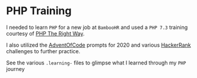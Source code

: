 # PHP Training

I needed to learn `PHP` for a new job at `BambooHR` and used a `PHP 7.3` training courtesy of [PHP The Right Way](phptherightway.com).

I also utilized the [AdventOfCode](https://adventofcode.com/) prompts for 2020 and various [HackerRank](https://hackerrank.com/challenges/) challenges to further practice.

See the various `.learning-` files to glimpse what I learned through my `PHP` journey
